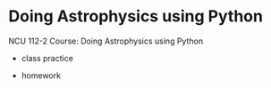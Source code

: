 # Doing Astrophysics using Python
NCU 112-2 Course: Doing Astrophysics using Python

+ class practice

+ homework

